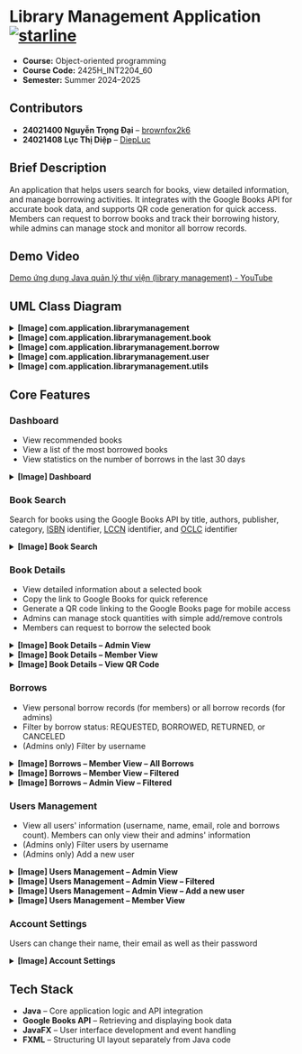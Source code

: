 # Library Management Application [![starline](https://starlines.qoo.monster/assets/brownfox2k6/LibraryManagementApplication)](https://github.com/brownfox2k6/LibraryManagementApplication)

- **Course:** Object-oriented programming
- **Course Code:** 2425H_INT2204_60
- **Semester:** Summer 2024–2025

## Contributors
- **24021400 Nguyễn Trọng Đại** – [brownfox2k6](https://github.com/brownfox2k6)
- **24021408 Lục Thị Diệp** – [DiepLuc](https://github.com/DiepLuc)

## Brief Description
An application that helps users search for books, view detailed information, and manage borrowing activities. It integrates with the Google Books API for accurate book data, and supports QR code generation for quick access. Members can request to borrow books and track their borrowing history, while admins can manage stock and monitor all borrow records.

## Demo Video
[Demo ứng dụng Java quản lý thư viện (library management) - YouTube](https://youtu.be/AypL7hUO1Is)

## UML Class Diagram

<details><summary><strong>[Image] com.application.librarymanagement</strong></summary>

![](readme-images/uml_main.png)
</details>

<details><summary><strong>[Image] com.application.librarymanagement.book</strong></summary>

![](readme-images/uml_book.png)
</details>

<details><summary><strong>[Image] com.application.librarymanagement.borrow</strong></summary>

![](readme-images/uml_borrow.png)
</details>

<details><summary><strong>[Image] com.application.librarymanagement.user</strong></summary>

![](readme-images/uml_user.png)
</details>

<details><summary><strong>[Image] com.application.librarymanagement.utils</strong></summary>

![](readme-images/uml_utils.png)
</details>

## Core Features

### Dashboard
- View recommended books
- View a list of the most borrowed books
- View statistics on the number of borrows in the last 30 days

<details><summary><strong>[Image] Dashboard</strong></summary>

![](readme-images/dashboard.png)
</details>

### Book Search
Search for books using the Google Books API by title, authors, publisher, category, [ISBN](https://en.wikipedia.org/wiki/ISBN) identifier, [LCCN](https://en.wikipedia.org/wiki/Library_of_Congress_Control_Number) identifier, and [OCLC](https://en.wikipedia.org/wiki/OCLC#Identifiers_and_linked_data) identifier

<details><summary><strong>[Image] Book Search</strong></summary>

![](readme-images/book_search.png)
</details>

### Book Details
- View detailed information about a selected book
- Copy the link to Google Books for quick reference
- Generate a QR code linking to the Google Books page for mobile access
- Admins can manage stock quantities with simple add/remove controls
- Members can request to borrow the selected book

<details><summary><strong>[Image] Book Details – Admin View</strong></summary>

![](readme-images/book_details_admin.png)
</details>

<details><summary><strong>[Image] Book Details – Member View</strong></summary>

![](readme-images/book_details_member.png)
</details>

<details><summary><strong>[Image] Book Details – View QR Code</strong></summary>

![](readme-images/book_details_view_qr.png)
</details>

### Borrows
- View personal borrow records (for members) or all borrow records (for admins)
- Filter by borrow status: REQUESTED, BORROWED, RETURNED, or CANCELED
- (Admins only) Filter by username

<details><summary><strong>[Image] Borrows – Member View – All Borrows</strong></summary>

![](readme-images/borrows_member_all.png)
</details>

<details><summary><strong>[Image] Borrows – Member View – Filtered</strong></summary>

![](readme-images/borrows_member_filtered.png)
</details>

<details><summary><strong>[Image] Borrows – Admin View – Filtered</strong></summary>

![](readme-images/borrows_admin_filtered.png)
</details>

### Users Management
- View all users' information (username, name, email, role and borrows count). Members can only view their and admins' information
- (Admins only) Filter users by username
- (Admins only) Add a new user

<details><summary><strong>[Image] Users Management – Admin View</strong></summary>

![](readme-images/users_admin_view.png)
</details>

<details><summary><strong>[Image] Users Management – Admin View – Filtered</strong></summary>

![](readme-images/users_admin_view_filtered.png)
</details>

<details><summary><strong>[Image] Users Management – Admin View – Add a new user</strong></summary>

![](readme-images/users_admin_view_addnewuser.png)
</details>

<details><summary><strong>[Image] Users Management – Member View</strong></summary>

![](readme-images/users_member_view.png)
</details>

### Account Settings
Users can change their name, their email as well as their password

<details><summary><strong>[Image] Account Settings</strong></summary>

![](readme-images/account_settings.png)
</details>

## Tech Stack
- **Java** – Core application logic and API integration
- **Google Books API** – Retrieving and displaying book data
- **JavaFX** – User interface development and event handling
- **FXML** – Structuring UI layout separately from Java code
